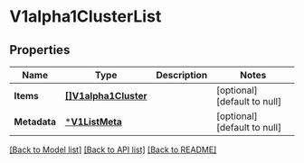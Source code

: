 # V1alpha1ClusterList

## Properties
Name | Type | Description | Notes
------------ | ------------- | ------------- | -------------
**Items** | [**[]V1alpha1Cluster**](v1alpha1Cluster.md) |  | [optional] [default to null]
**Metadata** | [***V1ListMeta**](v1ListMeta.md) |  | [optional] [default to null]

[[Back to Model list]](../README.md#documentation-for-models) [[Back to API list]](../README.md#documentation-for-api-endpoints) [[Back to README]](../README.md)


